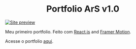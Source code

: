 <h1 align="center">Portfolio ArS v1.0</h1>

[![Site preview](https://github.com/0ArS0/Portfolio-ArS/assets/114269871/fed930cd-971f-476c-af09-8f32164b35e9)](https://portfolioars.vercel.app)

Meu primeiro portfolio. Feito com [React.js](https://nextjs.org/) and [Framer Motion](https://www.framer.com/motion/). 

Acesse o portfolio [aqui](https://portfolioars.vercel.app).

